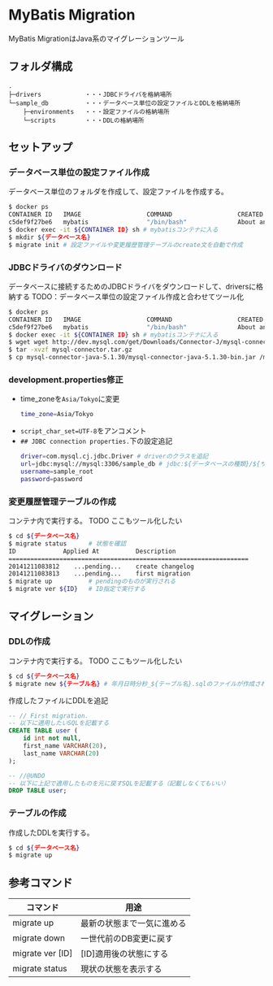 # MyBatis Migration
MyBatis MigrationはJava系のマイグレーションツール

## フォルダ構成
```
.
├─drivers            ・・・JDBCドライバを格納場所
└─sample_db          ・・・データベース単位の設定ファイルとDDLを格納場所
    ├─environments   ・・・設定ファイルの格納場所
    └─scripts        ・・・DDLの格納場所
```
## セットアップ
### データベース単位の設定ファイル作成
データベース単位のフォルダを作成して、設定ファイルを作成する。  
```sh
$ docker ps
CONTAINER ID   IMAGE                  COMMAND                  CREATED             STATUS             PORTS                                                  NAMES
c5def9f27be6   mybatis                "/bin/bash"              About an hour ago   Up About an hour                                                          mybatis
$ docker exec -it ${CONTAINER ID} sh # mybatisコンテナに入る
$ mkdir ${データベース名}
$ migrate init # 設定ファイルや変更履歴管理テーブルのcreate文を自動で作成
```

### JDBCドライバのダウンロード
データベースに接続するためのJDBCドライバをダウンロードして、driversに格納する
TODO：データベース単位の設定ファイル作成と合わせてツール化
```sh
$ docker ps
CONTAINER ID   IMAGE                  COMMAND                  CREATED             STATUS             PORTS                                                  NAMES
c5def9f27be6   mybatis                "/bin/bash"              About an hour ago   Up About an hour                                                          mybatis
$ docker exec -it ${CONTAINER ID} sh # mybatisコンテナに入る
$ wget wget http://dev.mysql.com/get/Downloads/Connector-J/mysql-connector-java-5.1.30.tar.gz -O mysql-connector.tar.gz  # 例
$ tar -xvzf mysql-connector.tar.gz
$ cp mysql-connector-java-5.1.30/mysql-connector-java-5.1.30-bin.jar /mybatis/drivers
```

### development.properties修正
* time_zoneを`Asia/Tokyo`に変更
  ```bash
  time_zone=Asia/Tokyo
  ```
* `script_char_set=UTF-8`をアンコメント
* `## JDBC connection properties.`下の設定追記
  ```bash
  driver=com.mysql.cj.jdbc.Driver # driverのクラスを追記
  url=jdbc:mysql://mysql:3306/sample_db # jdbc:${データベースの種類}/${サーバー名}:${ポート番号}/${データベース名}
  username=sample_root
  password=password
  ```

### 変更履歴管理テーブルの作成
コンテナ内で実行する。
TODO ここもツール化したい
```sh
$ cd ${データベース名}
$ migrate status      # 状態を確認
ID             Applied At          Description
==================================================================
20141211083812    ...pending...    create changelog
20141211083813    ...pending...    first migration
$ migrate up          # pendingのものが実行される
$ migrate ver ${ID}   # ID指定で実行する
```
## マイグレーション
### DDLの作成
コンテナ内で実行する。
TODO ここもツール化したい
```sh
$ cd ${データベース名}
$ migrate new ${テーブル名} # 年月日時分秒_${テーブル名}.sqlのファイルが作成される。
```
作成したファイルにDDLを追記
```sql
-- // First migration.
-- 以下に適用したいSQLを記載する
CREATE TABLE user (
    id int not null,
    first_name VARCHAR(20),
    last_name VARCHAR(20)
);

-- //@UNDO
-- 以下に上記で適用したものを元に戻すSQLを記載する（記載しなくてもいい）
DROP TABLE user;
```
### テーブルの作成
作成したDDLを実行する。
```sh
$ cd ${データベース名}
$ migrate up
```

## 参考コマンド
|コマンド|用途|
|----|----|
|migrate up|最新の状態まで一気に進める|
|migrate down|一世代前のDB変更に戻す|
|migrate ver [ID]|[ID]適用後の状態にする|
|migrate status|現状の状態を表示する|